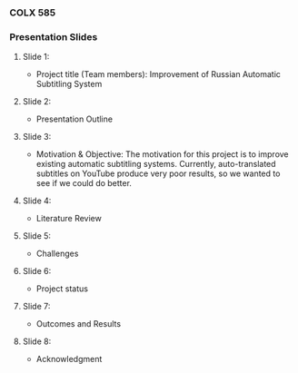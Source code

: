 ### COLX 585 
### Presentation Slides

1. Slide 1:
   - Project title (Team members): Improvement of Russian Automatic Subtitling System
   
2. Slide 2:
   - Presentation Outline
   
3. Slide 3:
   - Motivation & Objective: The motivation for this project is to improve existing automatic subtitling systems. Currently, auto-translated subtitles on YouTube produce very poor results, so we wanted to see if we could do better. 
   
4. Slide 4:
   - Literature Review
   
  
5. Slide 5:
   - Challenges
   
6. Slide 6:
   - Project status
   
7. Slide 7:
   - Outcomes and Results
   
8. Slide 8:
   - Acknowledgment

        
       